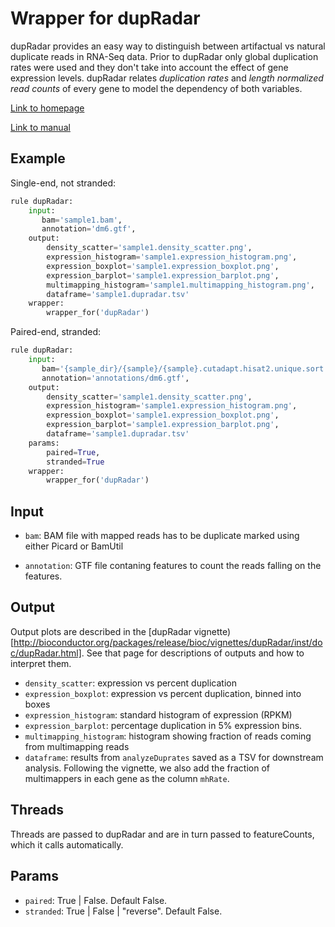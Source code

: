 # Wrapper for dupRadar

dupRadar provides an easy way to distinguish between artifactual vs natural
duplicate reads in RNA-Seq data. Prior to dupRadar only global duplication rates
were used and they don't take into account the effect of gene expression levels. 
dupRadar relates *duplication rates* and *length normalized read counts* of every
gene to model the dependency of both variables. 

[Link to homepage](https://www.bioconductor.org/packages/release/bioc/html/dupRadar.html)

[Link to manual](https://www.bioconductor.org/packages/devel/bioc/vignettes/dupRadar/inst/doc/dupRadar.html)

## Example

Single-end, not stranded:

```python
rule dupRadar:
    input:
       bam='sample1.bam',
       annotation='dm6.gtf',
    output:
        density_scatter='sample1.density_scatter.png',
        expression_histogram='sample1.expression_histogram.png',
        expression_boxplot='sample1.expression_boxplot.png',
        expression_barplot='sample1.expression_barplot.png',
        multimapping_histogram='sample1.multimapping_histogram.png',
        dataframe='sample1.dupradar.tsv'
    wrapper:
        wrapper_for('dupRadar')
```

Paired-end, stranded:

```python
rule dupRadar:
    input:
       bam='{sample_dir}/{sample}/{sample}.cutadapt.hisat2.unique.sort.dedup.bam',
       annotation='annotations/dm6.gtf',
    output:
        density_scatter='sample1.density_scatter.png',
        expression_histogram='sample1.expression_histogram.png',
        expression_boxplot='sample1.expression_boxplot.png',
        expression_barplot='sample1.expression_barplot.png',
        dataframe='sample1.dupradar.tsv'
    params:
        paired=True,
        stranded=True
    wrapper:
        wrapper_for('dupRadar')
```

## Input
* `bam`: BAM file with mapped reads has to be duplicate marked using either
  Picard or BamUtil

* `annotation`: GTF file contaning features to count the reads falling on the
  features.

## Output
Output plots are described in the [dupRadar
vignette)[http://bioconductor.org/packages/release/bioc/vignettes/dupRadar/inst/doc/dupRadar.html].
See that page for descriptions of outputs and how to interpret them.

* `density_scatter`: expression vs percent duplication
* `expression_boxplot`: expression vs percent duplication, binned into boxes
* `expression_histogram`: standard histogram of expression (RPKM)
* `expression_barplot`: percentage duplication in 5% expression bins.
* `multimapping_histogram`: histogram showing fraction of reads coming from
  multimapping reads
* `dataframe`: results from `analyzeDuprates` saved as a TSV for downstream
  analysis. Following the vignette, we also add the fraction of multimappers in
  each gene as the column `mhRate`.

## Threads
Threads are passed to dupRadar and are in turn passed to featureCounts, which
it calls automatically.

## Params
* `paired`: True | False. Default False.
* `stranded`: True | False | "reverse". Default False.
